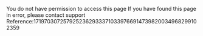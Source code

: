 You do not have permission to access this page If you have found this page in error, please contact support Reference:17197030725792523629333710339766914739820034968299102359